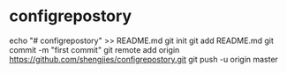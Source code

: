 # configrepostory
echo "# configrepostory" >> README.md
git init
git add README.md
git commit -m "first commit"
git remote add origin https://github.com/shengjies/configrepostory.git
git push -u origin master
